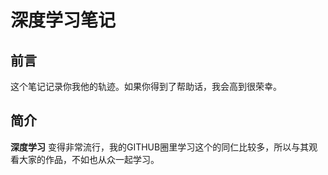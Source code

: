 # 深度学习笔记


## 前言

这个笔记记录你我他的轨迹。如果你得到了帮助话，我会高到很荣幸。

## 简介

**深度学习** 变得非常流行，我的GITHUB圈里学习这个的同仁比较多，所以与其观看大家的作品，不如也从众一起学习。